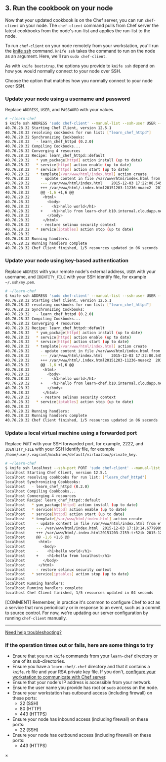 ## 3. Run the cookbook on your node

Now that your updated cookbook is on the Chef server, you can run `chef-client` on your node. The `chef-client` command pulls from Chef server the latest cookbooks from the node's run-list and applies the run-list to the node.

To run `chef-client` on your node remotely from your workstation, you'll run the [knife ssh](https://docs.chef.io/knife_ssh.html) command. `knife ssh` takes the command to run on the node as an argument. Here, we'll run `sudo chef-client`.

As with `knife bootstrap`, the options you provide to `knife ssh` depend on how you would normally connect to your node over SSH.

Choose the option that matches how you normally connect to your node over SSH.

### Update your node using a username and password

Replace <code class="placeholder">ADDRESS</code>, <code class="placeholder">USER</code>, and <code class="placeholder">PASSWORD</code> with your values.

```bash
# ~/learn-chef
$ knife ssh ADDRESS 'sudo chef-client' --manual-list --ssh-user USER --ssh-password 'PASSWORD'
40.76.28.32 Starting Chef Client, version 12.5.1
40.76.28.32 resolving cookbooks for run list: ["learn_chef_httpd"]
40.76.28.32 Synchronizing Cookbooks:
40.76.28.32   - learn_chef_httpd (0.2.0)
40.76.28.32 Compiling Cookbooks...
40.76.28.32 Converging 4 resources
40.76.28.32 Recipe: learn_chef_httpd::default
40.76.28.32   * yum_package[httpd] action install (up to date)
40.76.28.32   * service[httpd] action enable (up to date)
40.76.28.32   * service[httpd] action start (up to date)
40.76.28.32   * template[/var/www/html/index.html] action create
40.76.28.32     - update content in file /var/www/html/index.html from ef4ffd to 67d031
40.76.28.32     --- /var/www/html/index.html	2015-12-03 17:22:00.545190361 +0000
40.76.28.32     +++ /var/www/html/.index.html20151203-11236-muaex2	2015-12-03 19:57:39.502865516 +0000
40.76.28.32     @@ -1,6 +1,6 @@
40.76.28.32      <html>
40.76.28.32        <body>
40.76.28.32     -    <h1>hello world</h1>
40.76.28.32     +    <h1>hello from learn-chef.b10.internal.cloudapp.net</h1>
40.76.28.32        </body>
40.76.28.32      </html>
40.76.28.32     - restore selinux security context
40.76.28.32   * service[iptables] action stop (up to date)
40.76.28.32
40.76.28.32 Running handlers:
40.76.28.32 Running handlers complete
40.76.28.32 Chef Client finished, 1/5 resources updated in 06 seconds
```

### Update your node using key-based authentication

Replace <code class="placeholder">ADDRESS</code> with your remote node's external address, <code class="placeholder">USER</code> with your username, and <code class="placeholder">IDENTITY\_FILE</code> with your SSH identify file, for example <code class="file-path">~/.ssh/my.pem</code>.

```bash
# ~/learn-chef
$ knife ssh ADDRESS 'sudo chef-client' --manual-list --ssh-user USER --identity-file IDENTITY_FILE
40.76.28.32 Starting Chef Client, version 12.5.1
40.76.28.32 resolving cookbooks for run list: ["learn_chef_httpd"]
40.76.28.32 Synchronizing Cookbooks:
40.76.28.32   - learn_chef_httpd (0.2.0)
40.76.28.32 Compiling Cookbooks...
40.76.28.32 Converging 4 resources
40.76.28.32 Recipe: learn_chef_httpd::default
40.76.28.32   * yum_package[httpd] action install (up to date)
40.76.28.32   * service[httpd] action enable (up to date)
40.76.28.32   * service[httpd] action start (up to date)
40.76.28.32   * template[/var/www/html/index.html] action create
40.76.28.32     - update content in file /var/www/html/index.html from ef4ffd to 67d031
40.76.28.32     --- /var/www/html/index.html	2015-12-03 17:22:00.545190361 +0000
40.76.28.32     +++ /var/www/html/.index.html20151203-11236-muaex2	2015-12-03 19:57:39.502865516 +0000
40.76.28.32     @@ -1,6 +1,6 @@
40.76.28.32      <html>
40.76.28.32        <body>
40.76.28.32     -    <h1>hello world</h1>
40.76.28.32     +    <h1>hello from learn-chef.b10.internal.cloudapp.net</h1>
40.76.28.32        </body>
40.76.28.32      </html>
40.76.28.32     - restore selinux security context
40.76.28.32   * service[iptables] action stop (up to date)
40.76.28.32
40.76.28.32 Running handlers:
40.76.28.32 Running handlers complete
40.76.28.32 Chef Client finished, 1/5 resources updated in 06 seconds
```

### Update a local virtual machine using a forwarded port

Replace <code class="placeholder">PORT</code> with your SSH forwarded port, for example, 2222, and <code class="placeholder">IDENTITY\_FILE</code> with your SSH identify file, for example <code class="file-path">/home/user/.vagrant/machines/default/virtualbox/private_key</code>.

```bash
# ~/learn-chef
$ knife ssh localhost --ssh-port PORT 'sudo chef-client' --manual-list --ssh-user vagrant --identity-file IDENTITY_FILE
localhost Starting Chef Client, version 12.5.1
localhost resolving cookbooks for run list: ["learn_chef_httpd"]
localhost Synchronizing Cookbooks:
localhost   - learn_chef_httpd (0.2.0)
localhost Compiling Cookbooks...
localhost Converging 4 resources
localhost Recipe: learn_chef_httpd::default
localhost   * yum_package[httpd] action install (up to date)
localhost   * service[httpd] action enable (up to date)
localhost   * service[httpd] action start (up to date)
localhost   * template[/var/www/html/index.html] action create
localhost     - update content in file /var/www/html/index.html from ef4ffd to 0a7ee1
localhost     --- /var/www/html/index.html	2015-12-03 17:18:14.677999934 +0000
localhost     +++ /var/www/html/.index.html20151203-2159-tr52ik	2015-12-03 19:54:55.230604816 +0000
localhost     @@ -1,6 +1,6 @@
localhost      <html>
localhost        <body>
localhost     -    <h1>hello world</h1>
localhost     +    <h1>hello from localhost</h1>
localhost        </body>
localhost      </html>
localhost     - restore selinux security context
localhost   * service[iptables] action stop (up to date)
localhost
localhost Running handlers:
localhost Running handlers complete
localhost Chef Client finished, 1/5 resources updated in 04 seconds
```

[COMMENT] Remember, in practice it's common to configure Chef to act as a service that runs periodically or in response to an event, such as a commit to source control. For now, we're updating our server configuration by running `chef-client` manually.

<hr>

<a class="help-button radius" href="#" data-reveal-id="knife-help-modal">Need help troubleshooting?</a>

<div id="knife-help-modal" class="reveal-modal" data-reveal aria-labelledby="modalTitle" aria-hidden="true" role="dialog">
  <h3 id="modalTitle">If the operation times out or fails, here are some things to try</h3>
  <ul>
    <li>Ensure that you run <code>knife</code> commands from your <code class="file-path">learn-chef</code> directory or one of its sub-directories.</li>
    <li>Ensure you have a <code class="file-path">learn-chef/.chef</code> directory and that it contains a <code class="file-path">knife.rb</code> file and your RSA private key file. If you don't, <a href="/manage-a-node/rhel/set-up-your-chef-server#step2" target="_blank">configure your workstation to communicate with Chef server</a>.</li>
    <li>Ensure that your node's IP address is accessible from your network.</li>
    <li>Ensure the user name you provide has root or <code>sudo</code> access on the node.</li>
    <li>Ensure your workstation has outbound access (including firewall) on these ports:
      <ul>
        <li>22 (SSH)</li>
        <li>80 (HTTP)</li>
        <li>443 (HTTPS)</li>
      </ul>
    </li>
    <li>Ensure your node has inbound access (including firewall) on these ports:
      <ul>
        <li>22 (SSH)</li>
      </ul>
    </li>
    <li>Ensure your node has outbound access (including firewall) on these ports:
      <ul>
        <li>443 (HTTPS)</li>
      </ul>
    </li>
  </ul>
  <a class="close-reveal-modal" aria-label="Close">&#215;</a>
</div>
